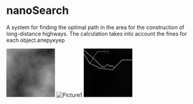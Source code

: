 # nanoSearch
A system for finding the optimal path in the area for the construction of long-distance highways. The calculation takes into account the fines for each object.вперукуер


![Picture1](https://github.com/Mika-dot/nanoSearch/blob/Prototype-V0/Media/1.png)
![Picture1](https://github.com/Mika-dot/nanoSearch/blob/Prototype-V0/Media/43523435%D0%B524.png)
![Picture1](https://github.com/Mika-dot/nanoSearch/blob/Prototype-V0/Media/res.png)
